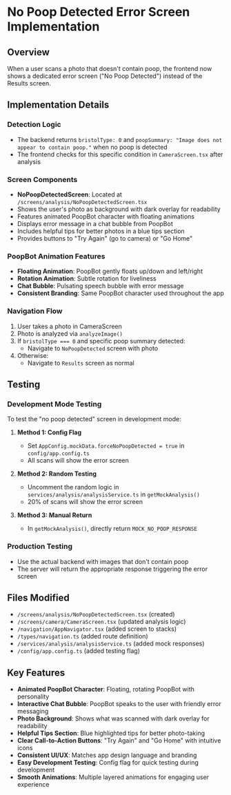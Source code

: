 # No Poop Detected Error Screen Implementation

## Overview

When a user scans a photo that doesn't contain poop, the frontend now shows a dedicated error screen ("No Poop Detected") instead of the Results screen.

## Implementation Details

### Detection Logic

- The backend returns `bristolType: 0` and `poopSummary: "Image does not appear to contain poop."` when no poop is detected
- The frontend checks for this specific condition in `CameraScreen.tsx` after analysis

### Screen Components

- **NoPoopDetectedScreen**: Located at `/screens/analysis/NoPoopDetectedScreen.tsx`
- Shows the user's photo as background with dark overlay for readability
- Features animated PoopBot character with floating animations
- Displays error message in a chat bubble from PoopBot
- Includes helpful tips for better photos in a blue tips section
- Provides buttons to "Try Again" (go to camera) or "Go Home"

### PoopBot Animation Features

- **Floating Animation**: PoopBot gently floats up/down and left/right
- **Rotation Animation**: Subtle rotation for liveliness
- **Chat Bubble**: Pulsating speech bubble with error message
- **Consistent Branding**: Same PoopBot character used throughout the app

### Navigation Flow

1. User takes a photo in CameraScreen
2. Photo is analyzed via `analyzeImage()`
3. If `bristolType === 0` and specific poop summary detected:
   - Navigate to `NoPoopDetected` screen with photo
4. Otherwise:
   - Navigate to `Results` screen as normal

## Testing

### Development Mode Testing

To test the "no poop detected" screen in development mode:

1. **Method 1: Config Flag**

   - Set `AppConfig.mockData.forceNoPoopDetected = true` in `config/app.config.ts`
   - All scans will show the error screen

2. **Method 2: Random Testing**

   - Uncomment the random logic in `services/analysis/analysisService.ts` in `getMockAnalysis()`
   - 20% of scans will show the error screen

3. **Method 3: Manual Return**
   - In `getMockAnalysis()`, directly return `MOCK_NO_POOP_RESPONSE`

### Production Testing

- Use the actual backend with images that don't contain poop
- The server will return the appropriate response triggering the error screen

## Files Modified

- `/screens/analysis/NoPoopDetectedScreen.tsx` (created)
- `/screens/camera/CameraScreen.tsx` (updated analysis logic)
- `/navigation/AppNavigator.tsx` (added screen to stacks)
- `/types/navigation.ts` (added route definition)
- `/services/analysis/analysisService.ts` (added mock responses)
- `/config/app.config.ts` (added testing flag)

## Key Features

- **Animated PoopBot Character**: Floating, rotating PoopBot with personality
- **Interactive Chat Bubble**: PoopBot speaks to the user with friendly error messaging
- **Photo Background**: Shows what was scanned with dark overlay for readability
- **Helpful Tips Section**: Blue highlighted tips for better photo-taking
- **Clear Call-to-Action Buttons**: "Try Again" and "Go Home" with intuitive icons
- **Consistent UI/UX**: Matches app design language and branding
- **Easy Development Testing**: Config flag for quick testing during development
- **Smooth Animations**: Multiple layered animations for engaging user experience
